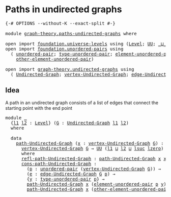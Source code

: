 # Paths in undirected graphs

<pre class="Agda"><a id="39" class="Symbol">{-#</a> <a id="43" class="Keyword">OPTIONS</a> <a id="51" class="Pragma">--without-K</a> <a id="63" class="Pragma">--exact-split</a> <a id="77" class="Symbol">#-}</a>

<a id="82" class="Keyword">module</a> <a id="89" href="graph-theory.paths-undirected-graphs.html" class="Module">graph-theory.paths-undirected-graphs</a> <a id="126" class="Keyword">where</a>

<a id="133" class="Keyword">open</a> <a id="138" class="Keyword">import</a> <a id="145" href="foundation.universe-levels.html" class="Module">foundation.universe-levels</a> <a id="172" class="Keyword">using</a> <a id="178" class="Symbol">(</a><a id="179" href="Agda.Primitive.html#597" class="Postulate">Level</a><a id="184" class="Symbol">;</a> <a id="186" href="foundation-core.universe-levels.html#222" class="Primitive">UU</a><a id="188" class="Symbol">;</a> <a id="190" href="Agda.Primitive.html#810" class="Primitive Operator">_⊔_</a><a id="193" class="Symbol">;</a> <a id="195" href="Agda.Primitive.html#780" class="Primitive">lsuc</a><a id="199" class="Symbol">;</a> <a id="201" href="Agda.Primitive.html#764" class="Primitive">lzero</a><a id="206" class="Symbol">)</a>
<a id="208" class="Keyword">open</a> <a id="213" class="Keyword">import</a> <a id="220" href="foundation.unordered-pairs.html" class="Module">foundation.unordered-pairs</a> <a id="247" class="Keyword">using</a>
  <a id="255" class="Symbol">(</a> <a id="257" href="foundation.unordered-pairs.html#2302" class="Function">unordered-pair</a><a id="271" class="Symbol">;</a> <a id="273" href="foundation.unordered-pairs.html#2677" class="Function">type-unordered-pair</a><a id="292" class="Symbol">;</a> <a id="294" href="foundation.unordered-pairs.html#3345" class="Function">element-unordered-pair</a><a id="316" class="Symbol">;</a>
    <a id="322" href="foundation.unordered-pairs.html#3430" class="Function">other-element-unordered-pair</a><a id="350" class="Symbol">)</a>

<a id="353" class="Keyword">open</a> <a id="358" class="Keyword">import</a> <a id="365" href="graph-theory.undirected-graphs.html" class="Module">graph-theory.undirected-graphs</a> <a id="396" class="Keyword">using</a>
  <a id="404" class="Symbol">(</a> <a id="406" href="graph-theory.undirected-graphs.html#785" class="Function">Undirected-Graph</a><a id="422" class="Symbol">;</a> <a id="424" href="graph-theory.undirected-graphs.html#981" class="Function">vertex-Undirected-Graph</a><a id="447" class="Symbol">;</a> <a id="449" href="graph-theory.undirected-graphs.html#1205" class="Function">edge-Undirected-Graph</a><a id="470" class="Symbol">)</a>
</pre>
## Idea

A path in an undirected graph consists of a list of edges that connect the starting point with the end point

<pre class="Agda"><a id="604" class="Keyword">module</a> <a id="611" href="graph-theory.paths-undirected-graphs.html#611" class="Module">_</a>
  <a id="615" class="Symbol">{</a><a id="616" href="graph-theory.paths-undirected-graphs.html#616" class="Bound">l1</a> <a id="619" href="graph-theory.paths-undirected-graphs.html#619" class="Bound">l2</a> <a id="622" class="Symbol">:</a> <a id="624" href="Agda.Primitive.html#597" class="Postulate">Level</a><a id="629" class="Symbol">}</a> <a id="631" class="Symbol">(</a><a id="632" href="graph-theory.paths-undirected-graphs.html#632" class="Bound">G</a> <a id="634" class="Symbol">:</a> <a id="636" href="graph-theory.undirected-graphs.html#785" class="Function">Undirected-Graph</a> <a id="653" href="graph-theory.paths-undirected-graphs.html#616" class="Bound">l1</a> <a id="656" href="graph-theory.paths-undirected-graphs.html#619" class="Bound">l2</a><a id="658" class="Symbol">)</a>
  <a id="662" class="Keyword">where</a>

  <a id="671" class="Keyword">data</a>
    <a id="680" href="graph-theory.paths-undirected-graphs.html#680" class="Datatype">path-Undirected-Graph</a> <a id="702" class="Symbol">(</a><a id="703" href="graph-theory.paths-undirected-graphs.html#703" class="Bound">x</a> <a id="705" class="Symbol">:</a> <a id="707" href="graph-theory.undirected-graphs.html#981" class="Function">vertex-Undirected-Graph</a> <a id="731" href="graph-theory.paths-undirected-graphs.html#632" class="Bound">G</a><a id="732" class="Symbol">)</a> <a id="734" class="Symbol">:</a>
      <a id="742" href="graph-theory.undirected-graphs.html#981" class="Function">vertex-Undirected-Graph</a> <a id="766" href="graph-theory.paths-undirected-graphs.html#632" class="Bound">G</a> <a id="768" class="Symbol">→</a> <a id="770" href="foundation-core.universe-levels.html#222" class="Primitive">UU</a> <a id="773" class="Symbol">(</a><a id="774" href="graph-theory.paths-undirected-graphs.html#616" class="Bound">l1</a> <a id="777" href="Agda.Primitive.html#810" class="Primitive Operator">⊔</a> <a id="779" href="graph-theory.paths-undirected-graphs.html#619" class="Bound">l2</a> <a id="782" href="Agda.Primitive.html#810" class="Primitive Operator">⊔</a> <a id="784" href="Agda.Primitive.html#780" class="Primitive">lsuc</a> <a id="789" href="Agda.Primitive.html#764" class="Primitive">lzero</a><a id="794" class="Symbol">)</a>
      <a id="802" class="Keyword">where</a>
      <a id="814" href="graph-theory.paths-undirected-graphs.html#814" class="InductiveConstructor">refl-path-Undirected-Graph</a> <a id="841" class="Symbol">:</a> <a id="843" href="graph-theory.paths-undirected-graphs.html#680" class="Datatype">path-Undirected-Graph</a> <a id="865" href="graph-theory.paths-undirected-graphs.html#703" class="Bound">x</a> <a id="867" href="graph-theory.paths-undirected-graphs.html#703" class="Bound">x</a>
      <a id="875" href="graph-theory.paths-undirected-graphs.html#875" class="InductiveConstructor">cons-path-Undirected-Graph</a> <a id="902" class="Symbol">:</a>
        <a id="912" class="Symbol">(</a><a id="913" href="graph-theory.paths-undirected-graphs.html#913" class="Bound">p</a> <a id="915" class="Symbol">:</a> <a id="917" href="foundation.unordered-pairs.html#2302" class="Function">unordered-pair</a> <a id="932" class="Symbol">(</a><a id="933" href="graph-theory.undirected-graphs.html#981" class="Function">vertex-Undirected-Graph</a> <a id="957" href="graph-theory.paths-undirected-graphs.html#632" class="Bound">G</a><a id="958" class="Symbol">))</a> <a id="961" class="Symbol">→</a>
        <a id="971" class="Symbol">(</a><a id="972" href="graph-theory.paths-undirected-graphs.html#972" class="Bound">e</a> <a id="974" class="Symbol">:</a> <a id="976" href="graph-theory.undirected-graphs.html#1205" class="Function">edge-Undirected-Graph</a> <a id="998" href="graph-theory.paths-undirected-graphs.html#632" class="Bound">G</a> <a id="1000" href="graph-theory.paths-undirected-graphs.html#913" class="Bound">p</a><a id="1001" class="Symbol">)</a> <a id="1003" class="Symbol">→</a> 
        <a id="1014" class="Symbol">{</a><a id="1015" href="graph-theory.paths-undirected-graphs.html#1015" class="Bound">y</a> <a id="1017" class="Symbol">:</a> <a id="1019" href="foundation.unordered-pairs.html#2677" class="Function">type-unordered-pair</a> <a id="1039" href="graph-theory.paths-undirected-graphs.html#913" class="Bound">p</a><a id="1040" class="Symbol">}</a> <a id="1042" class="Symbol">→</a>
        <a id="1052" href="graph-theory.paths-undirected-graphs.html#680" class="Datatype">path-Undirected-Graph</a> <a id="1074" href="graph-theory.paths-undirected-graphs.html#703" class="Bound">x</a> <a id="1076" class="Symbol">(</a><a id="1077" href="foundation.unordered-pairs.html#3345" class="Function">element-unordered-pair</a> <a id="1100" href="graph-theory.paths-undirected-graphs.html#913" class="Bound">p</a> <a id="1102" href="graph-theory.paths-undirected-graphs.html#1015" class="Bound">y</a><a id="1103" class="Symbol">)</a> <a id="1105" class="Symbol">→</a>
        <a id="1115" href="graph-theory.paths-undirected-graphs.html#680" class="Datatype">path-Undirected-Graph</a> <a id="1137" href="graph-theory.paths-undirected-graphs.html#703" class="Bound">x</a> <a id="1139" class="Symbol">(</a><a id="1140" href="foundation.unordered-pairs.html#3430" class="Function">other-element-unordered-pair</a> <a id="1169" href="graph-theory.paths-undirected-graphs.html#913" class="Bound">p</a> <a id="1171" href="graph-theory.paths-undirected-graphs.html#1015" class="Bound">y</a><a id="1172" class="Symbol">)</a>
</pre>